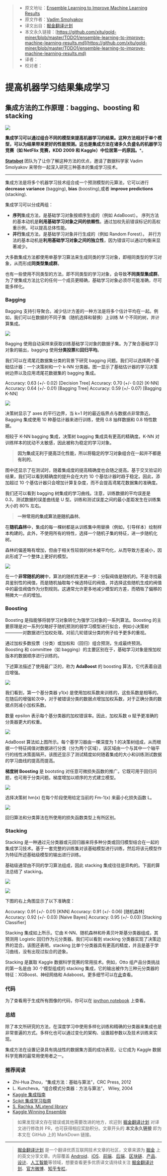 > * 原文地址：[Ensemble Learning to Improve Machine Learning Results](https://blog.statsbot.co/ensemble-learning-d1dcd548e936)
> * 原文作者：[Vadim Smolyakov](https://blog.statsbot.co/@vsmolyakov?source=post_header_lockup)
> * 译文出自：[掘金翻译计划](https://github.com/xitu/gold-miner)
> * 本文永久链接：[https://github.com/xitu/gold-miner/blob/master/TODO1/ensemble-learning-to-improve-machine-learning-results.md](https://github.com/xitu/gold-miner/blob/master/TODO1/ensemble-learning-to-improve-machine-learning-results.md)
> * 译者：
> * 校对者：

# **提高机器学习结果**集成学习

## 集成方法的工作原理：bagging、boosting 和 stacking

![](https://cdn-images-1.medium.com/max/2000/1*-XBxuOgB5j0irQiB9dRubA.jpeg)

**集成学习可以通过组合不同的模型来提高机器学习的结果。这种方法相对于单个模型，可以为结果带来更好的性能预测。这也是集成方法在诸多久负盛名的机器学习竞赛（如 NetFlix 竞赛，KDD 2009 和 Kaggle）中位居第一的原因。***。

[**Statsbot**](http://statsbot.co?utm_source=blog&utm_medium=article&utm_campaign=ensemble) 团队为了让你了解这种方法的优点，邀请了数据科学家 Vadim Smolyakov 来带你一起深入研究三种基本的集成学习技术。

* * *

集成方法是将多个机器学习技术组合成一个预测模型的元算法，它可以进行 **decrease** **variance** (bagging), **bias** (boosting),或者 **improve predictions** (stacking).

集成学习可以分成两组：

*   **序列**集成方法，是基础学习对象按顺序生成的（例如 AdaBoost）。
    序列方法的基本动机是**利用基础学习对象之间的依赖性**。通过加权先前错误标记的高权重示例，可以提高总体性能。
*   **并行**集成方法，是基础学习对象并行生成的（例如 Random Forest）。
    并行方法的基本动机是**利用基础学习对象之间的独立性**，因为错误可以通过均衡来显著减少。

大多数集成方法都使用单基学习算法来生成同类的学习对象，即相同类型的学习对象，从而形成**同类型集成群**。

也有一些使用不同类型的方法，即不同类型的学习对象，会导致**不同类型集成群**。为了使集成方法比它的任何一个成员更精确，基础学习对象必须尽可能准确，尽可能多样化。

### Bagging

Bagging 支持引导聚合。减少估计方差的一种方法是将多个估计平均在一起。例如，我们可以在数据的不同子集（随机选择和替换）上训练 M 个不同的树，并计算集成。

![](https://cdn-images-1.medium.com/max/800/1*VLSQXGANQ-cUdcI_lyH3YA.png)

Bagging 使用自动采样来获取训练基础学习对象的数据子集。为了聚合基础学习对象的输出，bagging 使用**分类投票**和**回归平均**。

我们可以在鸢尾花数据集分类的背景下研究 bagging 问题。我们可以选择两个基础估计器：一个决策树和一个 k-NN 分类器。图一显示了基础估计器的学习决策树边界以及应用鸢尾花数据集的 bagging 集成。

Accuracy: 0.63 (+/- 0.02) [Decision Tree]
Accuracy: 0.70 (+/- 0.02) [K-NN]
Accuracy: 0.64 (+/- 0.01) [Bagging Tree]
Accuracy: 0.59 (+/- 0.07) [Bagging K-NN]

![](https://cdn-images-1.medium.com/max/1000/0*_qR1_TDjTpchTmDE.)

决策树显示了 axes 的平行边界，当 k=1 时的最近临界点与数据点非常靠近。Bagging 集成使用 10 种基估计器来进行训练，使用 0.8 抽样数据和 0.8 特性数据。

相较于 K-NN bagging 集成，决策树 bagging 集成具有更高的精确度。K-NN 对训练样本的扰动不太敏感，因此被称为稳定的学习对象。

> **因为集成无利于提高泛化性能，所以将稳定的学习对象组合在一起并不都是有利的**。

图中还显示了在测试时，随着集成度的提高精确度也会随之提高。基于交叉验证的结果，我们可以看到精确度的提升会在大约 10 个基估计器时趋于稳定。因此，添加超过 10 个基估计器只会增加计算复杂度，而不会提高鸢尾花数据集的准确度。

我们还可以看到 bagging 树集成的学习曲线。注意，训练数据的平均误差是 0.3，测试数据的误差曲线是 U 型。训练和测试误差之间的最小差距发生在训练集大小的 80% 左右。

> **一种常用的集成算法是随机森林**。

在**随机森林**中，集成的每一棵树都是从训练集中用替换（例如，引导样本）绘制样本构建的。此外，不使用所有的特性，选择一个随机子集的特征，进一步随机化树。

森林的偏差略有增加，但由于相关性较弱的树木被平均化，从而导致方差减小，因此形成了一个整体上更好的模型。

![](https://cdn-images-1.medium.com/max/800/0*uGzCQfXlC-97VR10.)

在一个**非常随机的树**中，算法的随机性更进一步：分裂阀值是随机的。不是寻找最具鉴别性的阀值，而是随机抽取每个候选特征的阀值，并选择这些随机生成的阀值中的最佳阀值作为分割规则。这通常允许更多地减少模型的方差，而牺牲了偏移的稍微大一点的增加。

### Boosting

Boosting 是指能够将弱学习对象转化为强学习对象的一系列算法。Boosting 的主要原理是对一系列仅略好于随机预测的弱学习模型进行拟合，例如小决策树————对数据进行加权处理。对前几轮错误分类的例子给予更多的重视。

通过加权多数投票（分类）或加权和（回归）组合预测，生成最终预测。Boosting 和 committee（如 bagging）的主要区别在于，基础学习对象是按加权版本的数据顺序进行训练的。

下述算法描述了使用最广泛的，称为 **AdaBoost** 的 boosting 算法，它代表着自适应增强。

![](https://cdn-images-1.medium.com/max/800/0*MmYd6wgreP-oBoKi.)

我们看到，第一个基分类器 y1(x) 是使用加权系数来训练的，这些系数是相等的。在随后的增强轮次中，对于被错误分类的数据点增加加权系数，对于正确分类的数据点则减小加权系数。

数量 epsilon 表示每个基分类器的加权错误率。因此，加权系数 α 赋予更准确的分类器更大的权重。

![](https://cdn-images-1.medium.com/max/1000/0*yu6i_z6UwcQLHpua.)

AdaBoost 算法如上图所示。每个基学习器由一棵深度为 1 的决策树组成，从而根据一个特征阀值对数据进行分类（分为两个区域），该区域由一个与其中一个轴平行的线性决策面隔开。该图还显示了测试精度如何随着集成的大小和训练测试数据的学习曲线的提高而提高。

**梯度树 Boosting** 是 bootsting 对任意可微损失函数的推广。它既可用于回归问题，也可用于分类问题。梯度增加以顺序的方式建立模型。

![](https://cdn-images-1.medium.com/max/800/1*NCol0wpk85JG1K5Qek-6Ig.jpeg)

选择决策树 hm(x) 在每个阶段使用给定当前的 Fm-1(x) 来最小化损失函数 L。

![](https://cdn-images-1.medium.com/max/800/1*ogVGUcU2QpzBk_GonOxUdQ.jpeg)

回归算法和分类算法在所使用的损失函数类型上有所区别。

### Stacking

Stacking 是一种通过元分类器或元回归器来将多种分类或回归模型结合在一起的集成学习技术。基于一套完整的训练集对该基础模型进行训练，然后将该元模型作为特征所述基础级模型的输出进行训练。

基础级通常由不同的学习算法组成，因此 stacking 集成往往是异构的。下面的算法总结了 stacking。

![](https://cdn-images-1.medium.com/max/800/0*GXMZ7SIXHyVzGCE_.)

![](https://cdn-images-1.medium.com/max/1000/0*68zDJt_8RZ953Y5U.)

下图的右上角图显示了以下准确度：

Accuracy: 0.91 (+/- 0.01) [KNN]
Accuracy: 0.91 (+/- 0.06) [随机森林]
Accuracy: 0.92 (+/- 0.03) [Naive Bayes]
Accuracy: 0.95 (+/- 0.03) [Stacking Classifier]

Stacking 集成如上所示。它由 K-NN、随机森林和朴素贝叶斯基分类器组成，其预测用 Logistic 回归作为元分类器。我们可以看到 stacking 分类器实现了决策边界的混合。该图还表明，stacking 比单个分类器具有更高的精度，并且是基于学习曲线，没有出现过拟合的迹象。

Stacking 是赢取 Kaggle 数据科学竞赛的常用技术。例如，Otto 组产品分类挑战的第一名是由 30 个模型组成的 stacking 集成，它的输出被作为三种元分类器的特征：XGBoost、神经网络和 Adaboost。更多细节可以在[此](https://www.kaggle.com/c/otto-group-product-classification-challenge/discussion/14335)查看。

### 代码

为了查看用于生成所有图像的代码，你可以在 [ipython notebook](https://github.com/vsmolyakov/experiments_with_python/blob/master/chp01/ensemble_methods.ipynb) 上查看。

### 总结

除了本文所研究的方法，在深度学习中使用多样化训练和精确的分类器来集成也是非常普遍的方式。多样化也可以通过变化的架构、设置超参数以及技术训练来实现。

集成方法在设置记录具有挑战性的数据集方面的成功表现，让它成为 Kaggle 数据科学竞赛的最常用使用者之一。

### 推荐阅读

*   Zhi-Hua Zhou，“集成方法：基础与算法”，CRC Press, 2012
*   L. Kuncheva，“组合模式分类器：方法与算法”， Wiley, 2004
*   [Kaggle 集成指南](https://mlwave.com/kaggle-ensembling-guide/)
*   [Scikit 集成学习指南](http://scikit-learn.org/stable/modules/ensemble.html)
*   [S. Rachka, MLxtend library](http://rasbt.github.io/mlxtend/)
*   [Kaggle Winning Ensemble](https://www.kaggle.com/c/otto-group-product-classification-challenge/discussion/14335)

> 如果发现译文存在错误或其他需要改进的地方，欢迎到 [掘金翻译计划](https://github.com/xitu/gold-miner) 对译文进行修改并 PR，也可获得相应奖励积分。文章开头的 **本文永久链接** 即为本文在 GitHub 上的 MarkDown 链接。


---

> [掘金翻译计划](https://github.com/xitu/gold-miner) 是一个翻译优质互联网技术文章的社区，文章来源为 [掘金](https://juejin.im) 上的英文分享文章。内容覆盖 [Android](https://github.com/xitu/gold-miner#android)、[iOS](https://github.com/xitu/gold-miner#ios)、[前端](https://github.com/xitu/gold-miner#前端)、[后端](https://github.com/xitu/gold-miner#后端)、[区块链](https://github.com/xitu/gold-miner#区块链)、[产品](https://github.com/xitu/gold-miner#产品)、[设计](https://github.com/xitu/gold-miner#设计)、[人工智能](https://github.com/xitu/gold-miner#人工智能)等领域，想要查看更多优质译文请持续关注 [掘金翻译计划](https://github.com/xitu/gold-miner)、[官方微博](http://weibo.com/juejinfanyi)、[知乎专栏](https://zhuanlan.zhihu.com/juejinfanyi)。
